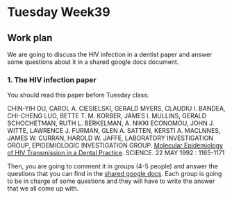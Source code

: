 # Tuesday Week39

## Work plan

We are going to discuss the HIV infection in a dentist paper and answer some questions about it in a shared google docs document.

### 1. The HIV infection paper

You should read this paper before Tuesday class:

CHIN-YIH OU, CAROL A. CIESIELSKI, GERALD MYERS, CLAUDIU I. BANDEA, CHI-CHENG LUO, BETTE T. M. KORBER, JAMES I. MULLINS, GERALD SCHOCHETMAN, RUTH L. BERKELMAN, A. NIKKI ECONOMOU, JOHN J. WITTE, LAWRENCE J. FURMAN, GLEN A. SATTEN, KERSTI A. MACLNNES, JAMES W. CURRAN, HAROLD W. JAFFE, LABORATORY INVESTIGATION GROUP, EPIDEMIOLOGIC INVESTIGATION GROUP. [Molecular Epidemiology of HIV Transmission in a Dental Practice](https://science.sciencemag.org/content/256/5060/1165). SCIENCE. 22 MAY 1992 : 1165-1171

Then, you are going to comment it in groups (4-5 people) and answer the questions that you can find in the [shared google docs](https://docs.google.com/document/d/1gnwNQYFoR81MLwLDy7PEywTHFflZRhyZmVeZPGOFDq0/edit?usp=sharing). Each group is going to be in charge of some questions and they will have to write the answer that we all come up with.

